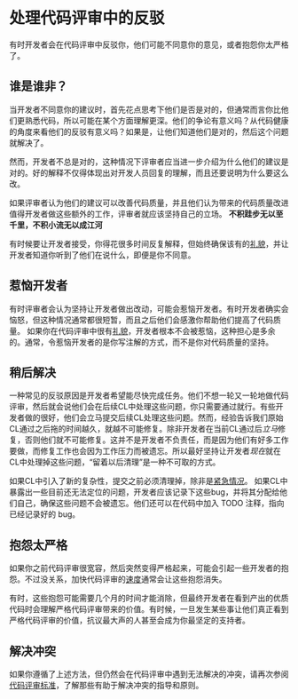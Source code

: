 # 处理代码评审中的反驳

有时开发者会在代码评审中反驳你，他们可能不同意你的意见，或者抱怨你太严格了。

## 谁是谁非？

当开发者不同意你的建议时，首先花点思考下他们是否是对的，但通常而言你比他们更熟悉代码，所以可能在某个方面理解更深。他们的争论有意义吗？从代码健康的角度来看他们的反驳有意义吗？如果是，让他们知道他们是对的，然后这个问题就解决了。

然而，开发者不总是对的，这种情况下评审者应当进一步介绍为什么他们的建议是对的。好的解释不仅得体现出对开发人员回复的理解，而且还要说明为什么要这么改。

如果评审者认为他们的建议可以改善代码质量，并且他们认为带来的代码质量改进值得开发者做这些额外的工作，评审者就应该坚持自己的立场。
**不积跬步无以至千里，不积小流无以成江河**

有时候要让开发者接受，你得花很多时间反复解释，但始终确保该有的[礼貌](comments.md#courtesy)，并让开发者知道你听到了他们在说什么，即便是你不同意。

## 惹恼开发者

有时评审者会认为坚持让开发者做出改动，可能会惹恼开发者。有时开发者确实会恼怒，但这种情况通常都很短暂，而且之后他们会感激你帮助他们提高了代码质量。 如果你在代码评审中很有[礼貌](comments.md#courtesy)，开发者根本不会被惹恼，这种担心是多余的。通常，令惹恼开发者的是你写注解的方式，而不是你对代码质量的坚持。

## 稍后解决

一种常见的反驳原因是开发者希望能尽快完成任务。他们不想一轮又一轮地做代码评审，然后就会说他们会在后续CL中处理这些问题，你只需要通过就行。有些开发者做的很好，他们会立马提交后续CL处理这些问题。然而，经验告诉我们原始CL通过之后拖的时间越久，就越不可能修复。除非开发者在当前CL通过后*立马*修复，否则他们就不可能修复。这并不是开发者不负责任，而是因为他们有好多工作要做，而修复工作也会因为工作压力而被遗忘。所以最好坚持让开发者*现在*就在CL中处理掉这些问题，“留着以后清理”是一种不可取的方式。

如果CL中引入了新的复杂性，提交之前必须清理掉，除非是[紧急情况](../emergencies.md)。 如果CL中暴露出一些目前还无法定位的问题，开发者应该记录下这些bug，并将其分配给他们自己，确保这些问题不会被遗忘。他们还可以在代码中加入 TODO 注释，指向已经记录好的 bug。

## 抱怨太严格

如果你之前代码评审很宽容，然后突然变得严格起来，可能会引起一些开发者的抱怨。不过没关系，加快代码评审的[速度](speed.md)通常会让这些抱怨消失。

有时，这些抱怨可能需要几个月的时间才能消除，但最终开发者在看到产出的优质代码时会理解严格代码评审带来的价值。有时候，一旦发生某些事让他们真正看到严格代码评审的价值，抗议最大声的人甚至会成为你最坚定的支持者。

## 解决冲突

如果你遵循了上述方法，但仍然会在代码评审中遇到无法解决的冲突，请再次参阅[代码评审标准](standard.md)，了解那些有助于解决冲突的指导和原则。
